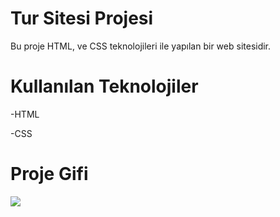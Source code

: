 <h1>Tur Sitesi Projesi</h1>

Bu proje HTML, ve CSS teknolojileri ile yapılan bir web sitesidir. 

<h1>Kullanılan Teknolojiler</h1>

-HTML

-CSS

<h1>Proje Gifi</h1>

<img src="images/Document-Profil-1-Microsoft_-Edge-2023-10-26-22-38-14.gif"/>